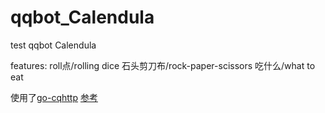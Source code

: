 # qqbot_Calendula
 test qqbot Calendula

features:
roll点/rolling dice
石头剪刀布/rock-paper-scissors
吃什么/what to eat


使用了[go-cqhttp](https://github.com/Mrs4s/go-cqhttp)
[参考](https://blog.csdn.net/u011897679/article/details/114607381)
